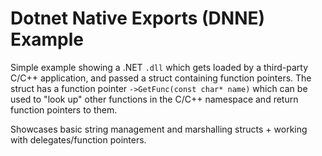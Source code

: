 # Dotnet Native Exports (DNNE) Example

Simple example showing a .NET `.dll` which gets loaded by a third-party C/C++ application, and passed a struct containing function pointers.
The struct has a function pointer `->GetFunc(const char* name)` which can be used to "look up" other functions in the C/C++ namespace and return function pointers to them.

Showcases basic string management and marshalling structs + working with delegates/function pointers.
